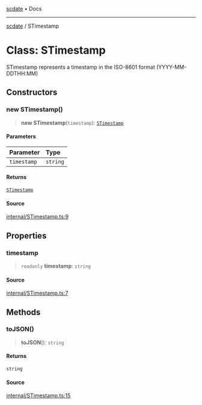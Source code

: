 [scdate](../README.md) • Docs

---

[scdate](../README.md) / STimestamp

# Class: STimestamp

STimestamp represents a timestamp in the ISO-8601 format (YYYY-MM-DDTHH:MM)

## Constructors

### new STimestamp()

> **new STimestamp**(`timestamp`): [`STimestamp`](STimestamp.md)

#### Parameters

| Parameter   | Type     |
| :---------- | :------- |
| `timestamp` | `string` |

#### Returns

[`STimestamp`](STimestamp.md)

#### Source

[internal/STimestamp.ts:9](https://github.com/ericvera/scdate/blob/26a0ee551696abb8d0e853bcc8b83fccd84ac8ae/src/internal/STimestamp.ts#L9)

## Properties

### timestamp

> `readonly` **timestamp**: `string`

#### Source

[internal/STimestamp.ts:7](https://github.com/ericvera/scdate/blob/26a0ee551696abb8d0e853bcc8b83fccd84ac8ae/src/internal/STimestamp.ts#L7)

## Methods

### toJSON()

> **toJSON**(): `string`

#### Returns

`string`

#### Source

[internal/STimestamp.ts:15](https://github.com/ericvera/scdate/blob/26a0ee551696abb8d0e853bcc8b83fccd84ac8ae/src/internal/STimestamp.ts#L15)
